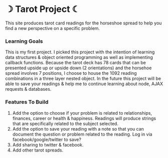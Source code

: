 # ☽ Tarot Project ☾

This site produces tarot card readings for the horseshoe spread to help you find a new perspective on a specific problem. 

### Learning Goals

This is my first project. I picked this project with the intention of learning data structures & object oriented programming as well as implementing callback functions. Because the tarot deck has 78 cards that can be presented upside up or upside down (2 orientations) and the horsehoe spread involves 7 positions, I choose to house the 1092 reading combinations in a three layer nested object. In the future this project will be able to save your readings & help me to continue learning about node, AJAX requests & databases. 

### Features To Build

1. Add the option to choose if your problem is related to relationships, finances, career or health & happiness. Readings will produce strings that are specifically related to the subject selected. 
2. Add the option to save your reading with a note so that you can document the question or problem related to the reading. Log in via facebook/google/twitter to save? 
3. Add sharing to twitter & facebook. 
4. Add other tarot spreads.


